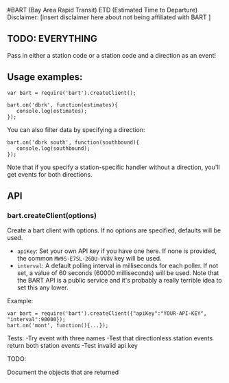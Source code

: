 #BART (Bay Area Rapid Transit) ETD (Estimated Time to Departure)
Disclaimer: [insert disclaimer here about not being affiliated with BART ]

## TODO:  EVERYTHING

Pass in either a station code or a station code and a direction as an event!


## Usage examples:

    var bart = require('bart').createClient();

    bart.on('dbrk', function(estimates){
       console.log(estimates); 
    });


You can also filter data by specifying a direction: 

    bart.on('dbrk south', function(southbound){
       console.log(southbound); 
    });

Note that if you specify a station-specific handler without a direction, you'll get events for both directions.

## API

### bart.createClient(options)
Create a bart client with options.  If no options are specified, defaults will be used.

* `apiKey`: Set your own API key if you have one here.  If none is provided, the common `MW9S-E7SL-26DU-VV8V` key will be used.
* `interval`: A default polling interval in milliseconds for each poller.  If not set, a value of 60 seconds (60000 milliseconds) will be used.  Note that the BART API is a public service and it's probably a really terrible idea to set this any lower.
    
    
Example:

    var bart = require('bart').createClient({"apiKey":"YOUR-API-KEY", "interval":90000});
    bart.on('mont', function(){...});




Tests:
-Try event with three names
-Test that directionless station events return both station events
-Test invalid api key

TODO:

Document the objects that are returned